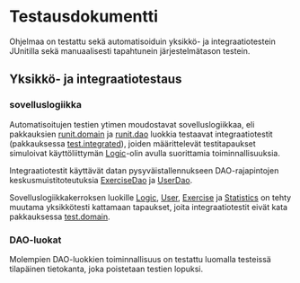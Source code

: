 # Testausdokumentti

Ohjelmaa on testattu sekä automatisoiduin yksikkö- ja integraatiotestein JUnitilla sekä manuaalisesti tapahtunein järjestelmätason testein.

## Yksikkö- ja integraatiotestaus

### sovelluslogiikka

Automatisoitujen testien ytimen moudostavat sovelluslogiikkaa, eli pakkauksien [runit.domain](https://github.com/hajame/otm-harjoitustyo/tree/master/runIT/src/main/java/runit/domain) ja [runit.dao](https://github.com/hajame/otm-harjoitustyo/tree/master/runIT/src/main/java/runit/dao) luokkia testaavat integraatiotestit (pakkauksessa [test.integrated](https://github.com/hajame/otm-harjoitustyo/tree/master/runIT/src/test/java/test/integrated)), joiden määrittelevät testitapaukset simuloivat käyttöliittymän [Logic](https://github.com/hajame/otm-harjoitustyo/blob/master/runIT/src/main/java/runit/domain/Logic.java)-olin avulla suorittamia toiminnallisuuksia.

Integraatiotestit käyttävät datan pysyväistallennukseen DAO-rajapintojen keskusmuistitoteutuksia [ExerciseDao](https://github.com/hajame/otm-harjoitustyo/blob/master/runIT/src/main/java/runit/dao/ExerciseDao.java) ja [UserDao](https://github.com/hajame/otm-harjoitustyo/blob/master/runIT/src/main/java/runit/dao/UserDao.java).

Sovelluslogiikkakerroksen luokille [Logic](https://github.com/hajame/otm-harjoitustyo/blob/master/runIT/src/main/java/runit/domain/Logic.java), [User](https://github.com/hajame/otm-harjoitustyo/blob/master/runIT/src/main/java/runit/domain/User.java), [Exercise](https://github.com/hajame/otm-harjoitustyo/blob/master/runIT/src/main/java/runit/domain/Exercise.java) ja [Statistics](https://github.com/hajame/otm-harjoitustyo/blob/master/runIT/src/main/java/runit/domain/Statistics.java) on tehty muutama yksikkötesti kattamaan tapaukset, joita integraatiotestit eivät kata pakkauksessa [test.domain](https://github.com/hajame/otm-harjoitustyo/tree/master/runIT/src/test/java/test/domain).

### DAO-luokat

Molempien DAO-luokkien toiminnallisuus on testattu luomalla testeissä tilapäinen tietokanta, joka poistetaan testien lopuksi.
